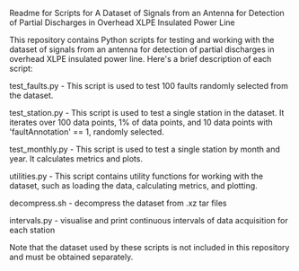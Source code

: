 Readme for Scripts for A Dataset of Signals from an Antenna for Detection of Partial Discharges in Overhead XLPE Insulated Power Line

This repository contains Python scripts for testing and working with the dataset of signals from an antenna for detection of partial discharges in overhead XLPE insulated power line. Here's a brief description of each script:

test_faults.py - This script is used to test 100 faults randomly selected from the dataset.

test_station.py - This script is used to test a single station in the dataset. It iterates over 100 data points, 1% of data points, and 10 data points with 'faultAnnotation' == 1, randomly selected.

test_monthly.py - This script is used to test a single station by month and year. It calculates metrics and plots.

utilities.py - This script contains utility functions for working with the dataset, such as loading the data, calculating metrics, and plotting.

decompress.sh - decompress the dataset from .xz tar files

intervals.py - visualise and print continuous intervals of data acquisition for each station 

Note that the dataset used by these scripts is not included in this repository and must be obtained separately.
